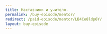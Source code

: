 ```yaml
---
title: Наставники и учителя.
permalink: /buy-episode/mentor/
redirect: /paid-episode/mentor/LB4Ce8ldp6Y/
layout: buy-episode
---
```

